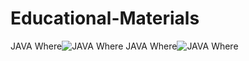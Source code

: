 # Educational-Materials
JAVA Where![JAVA Where](https://blog.jetbrains.com/wp-content/uploads/2020/09/1-2x.png)
JAVA Where![JAVA Where](https://blog.jetbrains.com/wp-content/uploads/2020/09/2-2x.png)
